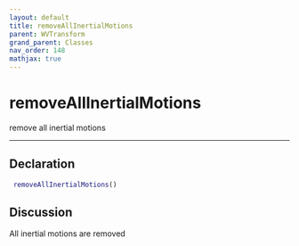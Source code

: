 ```yaml
---
layout: default
title: removeAllInertialMotions
parent: WVTransform
grand_parent: Classes
nav_order: 148
mathjax: true
---
```


#  removeAllInertialMotions

remove all inertial motions


---

## Declaration
```matlab
 removeAllInertialMotions()
```
## Discussion

  All inertial motions are removed
    
